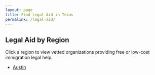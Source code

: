 ```yaml
---
layout: page
title: Find Legal Aid in Texas
permalink: /legal-aid/
---
```


## Legal Aid by Region

Click a region to view vetted organizations providing free or low-cost immigration legal help.

- [Austin](/legal-aid/austin)
